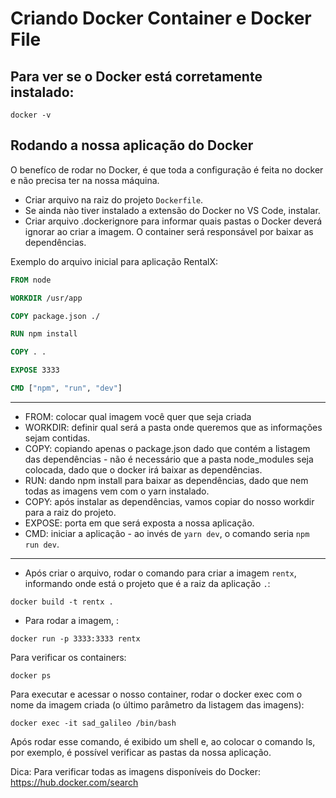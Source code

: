 # Criando Docker Container e Docker File

## Para ver se o Docker está corretamente instalado:
```shell
docker -v
```

## Rodando a nossa aplicação do Docker
O benefíco de rodar no Docker, é que toda a configuração é feita no docker e não precisa ter na nossa máquina.
- Criar arquivo na raiz do projeto `Dockerfile`.
- Se ainda nào tiver instalado a extensão do Docker no VS Code, instalar.
- Criar arquivo .dockerignore para informar quais pastas o Docker deverá ignorar ao criar a imagem. O container será responsável por baixar as dependências.

Exemplo do arquivo inicial para aplicação RentalX:

```dockerfile
FROM node

WORKDIR /usr/app

COPY package.json ./

RUN npm install

COPY . .

EXPOSE 3333

CMD ["npm", "run", "dev"]
```

---

- FROM: colocar qual imagem você quer que seja criada
- WORKDIR: definir qual será a pasta onde queremos que as informações sejam contidas.
- COPY: copiando apenas o package.json dado que contém a listagem das dependências - não é necessário que a pasta node_modules seja colocada, dado que o docker irá baixar as dependências.
- RUN: dando npm install para baixar as dependências, dado que nem todas as imagens vem com o yarn instalado.
- COPY: após instalar as dependências, vamos copiar do nosso workdir para a raiz do projeto.
- EXPOSE: porta em que será exposta a nossa aplicação.
- CMD: iniciar a aplicação - ao invés de `yarn dev`, o comando seria `npm run dev`.

---

- Após criar o arquivo, rodar o comando para criar a imagem `rentx`, informando onde está o projeto que é a raiz da aplicação `.`:
```shell
docker build -t rentx .
```

- Para rodar a imagem, :
```shell
docker run -p 3333:3333 rentx
```

Para verificar os containers:
```shell
docker ps
```

Para executar e acessar o nosso container, rodar o docker exec com o nome da imagem criada (o último parâmetro da listagem das imagens): 
```shell
docker exec -it sad_galileo /bin/bash
```

Após rodar esse comando, é exibido um shell e, ao colocar o comando ls, por exemplo, é possível verificar as pastas da nossa aplicação.

Dica:
Para verificar todas as imagens disponíveis do Docker: https://hub.docker.com/search